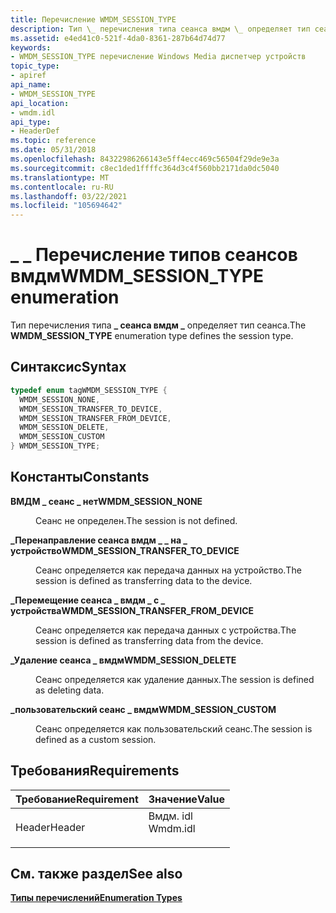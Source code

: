 ```yaml
---
title: Перечисление WMDM_SESSION_TYPE
description: Тип \_ перечисления типа сеанса вмдм \_ определяет тип сеанса.
ms.assetid: e4ed41c0-521f-4da0-8361-287b64d74d77
keywords:
- WMDM_SESSION_TYPE перечисление Windows Media диспетчер устройств
topic_type:
- apiref
api_name:
- WMDM_SESSION_TYPE
api_location:
- wmdm.idl
api_type:
- HeaderDef
ms.topic: reference
ms.date: 05/31/2018
ms.openlocfilehash: 84322986266143e5ff4ecc469c56504f29de9e3a
ms.sourcegitcommit: c8ec1ded1ffffc364d3c4f560bb2171da0dc5040
ms.translationtype: MT
ms.contentlocale: ru-RU
ms.lasthandoff: 03/22/2021
ms.locfileid: "105694642"
---
```

# <a name="wmdm_session_type-enumeration"></a><span data-ttu-id="eef14-104">\_ \_ Перечисление типов сеансов вмдм</span><span class="sxs-lookup"><span data-stu-id="eef14-104">WMDM\_SESSION\_TYPE enumeration</span></span>

<span data-ttu-id="eef14-105">Тип перечисления типа **\_ сеанса вмдм \_** определяет тип сеанса.</span><span class="sxs-lookup"><span data-stu-id="eef14-105">The **WMDM\_SESSION\_TYPE** enumeration type defines the session type.</span></span>

## <a name="syntax"></a><span data-ttu-id="eef14-106">Синтаксис</span><span class="sxs-lookup"><span data-stu-id="eef14-106">Syntax</span></span>


```C++
typedef enum tagWMDM_SESSION_TYPE { 
  WMDM_SESSION_NONE,
  WMDM_SESSION_TRANSFER_TO_DEVICE,
  WMDM_SESSION_TRANSFER_FROM_DEVICE,
  WMDM_SESSION_DELETE,
  WMDM_SESSION_CUSTOM
} WMDM_SESSION_TYPE;
```



## <a name="constants"></a><span data-ttu-id="eef14-107">Константы</span><span class="sxs-lookup"><span data-stu-id="eef14-107">Constants</span></span>

<dl> <dt>

<span data-ttu-id="eef14-108"><span id="WMDM_SESSION_NONE"></span><span id="wmdm_session_none"></span>**ВМДМ \_ сеанс \_ нет**</span><span class="sxs-lookup"><span data-stu-id="eef14-108"><span id="WMDM_SESSION_NONE"></span><span id="wmdm_session_none"></span>**WMDM\_SESSION\_NONE**</span></span>
</dt> <dd>

<span data-ttu-id="eef14-109">Сеанс не определен.</span><span class="sxs-lookup"><span data-stu-id="eef14-109">The session is not defined.</span></span>

</dd> <dt>

<span data-ttu-id="eef14-110"><span id="WMDM_SESSION_TRANSFER_TO_DEVICE"></span><span id="wmdm_session_transfer_to_device"></span>**\_Перенаправление сеанса вмдм \_ \_ на \_ устройство**</span><span class="sxs-lookup"><span data-stu-id="eef14-110"><span id="WMDM_SESSION_TRANSFER_TO_DEVICE"></span><span id="wmdm_session_transfer_to_device"></span>**WMDM\_SESSION\_TRANSFER\_TO\_DEVICE**</span></span>
</dt> <dd>

<span data-ttu-id="eef14-111">Сеанс определяется как передача данных на устройство.</span><span class="sxs-lookup"><span data-stu-id="eef14-111">The session is defined as transferring data to the device.</span></span>

</dd> <dt>

<span data-ttu-id="eef14-112"><span id="WMDM_SESSION_TRANSFER_FROM_DEVICE"></span><span id="wmdm_session_transfer_from_device"></span>**\_Перемещение сеанса \_ вмдм \_ с \_ устройства**</span><span class="sxs-lookup"><span data-stu-id="eef14-112"><span id="WMDM_SESSION_TRANSFER_FROM_DEVICE"></span><span id="wmdm_session_transfer_from_device"></span>**WMDM\_SESSION\_TRANSFER\_FROM\_DEVICE**</span></span>
</dt> <dd>

<span data-ttu-id="eef14-113">Сеанс определяется как передача данных с устройства.</span><span class="sxs-lookup"><span data-stu-id="eef14-113">The session is defined as transferring data from the device.</span></span>

</dd> <dt>

<span data-ttu-id="eef14-114"><span id="WMDM_SESSION_DELETE"></span><span id="wmdm_session_delete"></span>**\_Удаление сеанса \_ вмдм**</span><span class="sxs-lookup"><span data-stu-id="eef14-114"><span id="WMDM_SESSION_DELETE"></span><span id="wmdm_session_delete"></span>**WMDM\_SESSION\_DELETE**</span></span>
</dt> <dd>

<span data-ttu-id="eef14-115">Сеанс определяется как удаление данных.</span><span class="sxs-lookup"><span data-stu-id="eef14-115">The session is defined as deleting data.</span></span>

</dd> <dt>

<span data-ttu-id="eef14-116"><span id="WMDM_SESSION_CUSTOM"></span><span id="wmdm_session_custom"></span>**\_пользовательский сеанс \_ вмдм**</span><span class="sxs-lookup"><span data-stu-id="eef14-116"><span id="WMDM_SESSION_CUSTOM"></span><span id="wmdm_session_custom"></span>**WMDM\_SESSION\_CUSTOM**</span></span>
</dt> <dd>

<span data-ttu-id="eef14-117">Сеанс определяется как пользовательский сеанс.</span><span class="sxs-lookup"><span data-stu-id="eef14-117">The session is defined as a custom session.</span></span>

</dd> </dl>

## <a name="requirements"></a><span data-ttu-id="eef14-118">Требования</span><span class="sxs-lookup"><span data-stu-id="eef14-118">Requirements</span></span>



| <span data-ttu-id="eef14-119">Требование</span><span class="sxs-lookup"><span data-stu-id="eef14-119">Requirement</span></span> | <span data-ttu-id="eef14-120">Значение</span><span class="sxs-lookup"><span data-stu-id="eef14-120">Value</span></span> |
|-------------------|-------------------------------------------------------------------------------------|
| <span data-ttu-id="eef14-121">Header</span><span class="sxs-lookup"><span data-stu-id="eef14-121">Header</span></span><br/> | <dl> <span data-ttu-id="eef14-122"><dt>Вмдм. idl</dt></span><span class="sxs-lookup"><span data-stu-id="eef14-122"><dt>Wmdm.idl</dt></span></span> </dl> |



## <a name="see-also"></a><span data-ttu-id="eef14-123">См. также раздел</span><span class="sxs-lookup"><span data-stu-id="eef14-123">See also</span></span>

<dl> <dt>

[<span data-ttu-id="eef14-124">**Типы перечислений**</span><span class="sxs-lookup"><span data-stu-id="eef14-124">**Enumeration Types**</span></span>](enumeration-types.md)
</dt> </dl>

 

 





